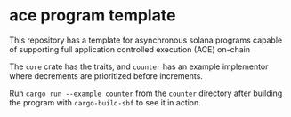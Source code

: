# ace program template

This repository has a template for asynchronous solana programs capable of supporting full application controlled execution (ACE) on-chain

The `core` crate has the traits, and `counter` has an example implementor where decrements are prioritized before increments.

Run `cargo run --example counter` from the `counter` directory after building the program with `cargo-build-sbf` to see it in action.

